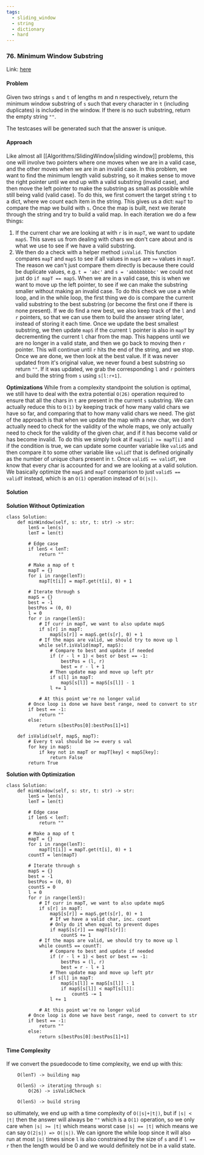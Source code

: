 ```yaml
---
tags:
  - sliding_window
  - string
  - dictionary
  - hard
---
```


### 76. Minimum Window Substring

Link: [here](https://leetcode.com/problems/minimum-window-substring/description/)

#### Problem
Given two strings `s` and `t` of lengths m and n respectively, return the minimum window 
substring of `s` such that every character in `t` (including duplicates) is included in the window. If there is no such substring, return the empty string `""`.

The testcases will be generated such that the answer is unique.

#### Approach
Like almost all [[Algorithms/SlidingWindow|sliding window]] problems, this one will involve two pointers where one moves when we are in a valid case, and the other moves when we are in an invalid case. 
In this problem, we want to find the minimum length valid substring, so it makes sense to move the right pointer until we end up with a valid substring (invalid case), and then move the left pointer to make the substring as small as possible while still being valid (valid case).
To do this, we first convert the target string `t` to a dict, where we count each item in the string. This gives us a dict: `mapT` to compare the map we build with `s`. 
Once the map is built, next we iterate through the string and try to build a valid map. In each iteration we do a few things:
1. If the current char we are looking at with `r` is in `mapT`, we want to update `mapS`. This saves us from dealing with chars we don't care about and is what we use to see if we have a valid substring.
2. We then do a check with a helper method `isValid`. This function compares `mapT` and `mapS` to see if all values in `mapS` are `>=` values in `mapT`. The reason we can't just compare them directly is because there could be duplicate values, e.g. `t = 'abc'` and `s = 'abbbbbbbbc'` we could not just do `if mapT == mapS`.
When we are in a valid case, this is when we want to move up the left pointer, to see if we can make the substring smaller without making an invalid case. To do this check we use a while loop, and in the while loop, the first thing we do is compare the current valid substring to the best substring (or become the first one if there is none present). If we do find a new best, we also keep track of the `l` and `r` pointers, so that we can use them to build the answer string later, instead of storing it each time. Once we update the best smallest substring, we then update `mapS` if the current `l` pointer is also in `mapT` by decrementing the current `l` char from the map. This happens until we are no longer in a valid state, and then we go back to moving then `r` pointer.
This will continue until `r` hits the end of the string, and we stop.
Once we are done, we then look at the best value. If it was never updated from it's original value, we never found a best substring so return `""`. If it was updated, we grab the corresponding `l` and `r` pointers and build the string from `s` using `s[l:r+1]`.

**Optimizations**
While from a complexity standpoint the solution is optimal, we still have to deal with the extra potential `O(26)` operation required to ensure that all the chars in `t` are present in the current `s` substring. We can actually reduce this to `O(1)` by keeping track of how many valid chars we have so far, and comparing that to how many valid chars we need. 
The gist of the approach is that when we update the map with a new char, we don't actually need to check for the validity of the whole maps, we only actually need to check for the validity of the given char, and if it has become valid or has become invalid. To do this we simply look at if `mapS[i] >= mapT[i]` and if the condition is true, we can update some counter variable like `validS` and then compare it to some other variable like `validT` that is defined originally as the number of unique chars present in `t`. Once `validS == validT`, we know that every char is accounted for and we are looking at a valid solution. We basically optimize the `mapS` and `mapT` comparison to just `validS == validT` instead, which is an `O(1)` operation instead of `O(|s|)`.

#### Solution
**Solution Without Optimization**
```
class Solution:
    def minWindow(self, s: str, t: str) -> str:
        lenS = len(s)
        lenT = len(t)

        # Edge case
        if lenS < lenT:
            return ""
        
        # Make a map of t
        mapT = {}
        for i in range(lenT):
            mapT[t[i]] = mapT.get(t[i], 0) + 1
        
        # Iterate through s
        mapS = {}
        best = -1
        bestPos = (0, 0)
        l = 0
        for r in range(lenS):
            # If curr in mapT, we want to also update mapS
            if s[r] in mapT:
                mapS[s[r]] = mapS.get(s[r], 0) + 1
            # If the maps are valid, we should try to move up l
            while self.isValid(mapT, mapS):
                # Compare to best and update if needed
                if (r - l + 1) < best or best == -1:
                    bestPos = (l, r)
                    best = r - l + 1
                # Then update map and move up left ptr
                if s[l] in mapT:
                    mapS[s[l]] = mapS[s[l]] - 1
                l += 1
    
            # At this point we're no longer valid
        # Once loop is done we have best range, need to convert to str
        if best == -1:
            return ""
        else: 
            return s[bestPos[0]:bestPos[1]+1]
    
    def isValid(self, mapS, mapT):
        # Every t val should be >= every s val
        for key in mapS:
            if key not in mapT or mapT[key] < mapS[key]:
                return False
        return True
```
**Solution with Optimization**
```
class Solution:
    def minWindow(self, s: str, t: str) -> str:
        lenS = len(s)
        lenT = len(t)

        # Edge case
        if lenS < lenT:
            return ""
        
        # Make a map of t
        mapT = {}
        for i in range(lenT):
            mapT[t[i]] = mapT.get(t[i], 0) + 1
        countT = len(mapT)
        
        # Iterate through s
        mapS = {}
        best = -1
        bestPos = (0, 0)
        countS = 0
        l = 0
        for r in range(lenS):
            # If curr in mapT, we want to also update mapS
            if s[r] in mapT:
                mapS[s[r]] = mapS.get(s[r], 0) + 1
                # If we have a valid char, inc. count
                # Only do it when equal to prevent dupes
                if mapS[s[r]] == mapT[s[r]]:
                    countS += 1
            # If the maps are valid, we should try to move up l
            while countS == countT:
                # Compare to best and update if needed
                if (r - l + 1) < best or best == -1:
                    bestPos = (l, r)
                    best = r - l + 1
                # Then update map and move up left ptr
                if s[l] in mapT:
                    mapS[s[l]] = mapS[s[l]] - 1
                    if mapS[s[l]] < mapT[s[l]]:
                        countS -= 1
                l += 1
    
            # At this point we're no longer valid
        # Once loop is done we have best range, need to convert to str
        if best == -1:
            return ""
        else: 
            return s[bestPos[0]:bestPos[1]+1]
```

#### Time Complexity
If we convert the psuedocode to time complexity, we end up with this:
```
    O(lenT) -> building map

    O(lenS) -> iterating through s:
        O(26) -> isValidCheck
    
    O(lenS) -> build string
```
so ultimately, we end up with a time complexity of `O(|s|+|t|)`, but if `|s| < |t|` then the answer will always be `""` which is a `O(1)` operation, so we only care when `|s| >= |t|` which means worst case `|s| == |t|` which means we can say `O(2|s|) => O(|s|)`. We can ignore the while loop since it will also run at most `|s|` times since `l` is also constrained by the size of `s` and if `l == r` then the length would be 0 and we would definitely not be in a valid state.


